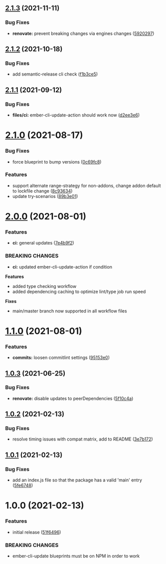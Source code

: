 ## [2.1.3](https://github.com/NullVoxPopuli/ember-addon-automated-ci/compare/v2.1.2...v2.1.3) (2021-11-11)


### Bug Fixes

* **renovate:** prevent breaking changes via engines changes ([5920297](https://github.com/NullVoxPopuli/ember-addon-automated-ci/commit/5920297549f6620db578cafbd458b6bdfe21e6ea))

## [2.1.2](https://github.com/NullVoxPopuli/ember-addon-automated-ci/compare/v2.1.1...v2.1.2) (2021-10-18)


### Bug Fixes

* add semantic-release cli check ([f1b3ce5](https://github.com/NullVoxPopuli/ember-addon-automated-ci/commit/f1b3ce5a1d53166923916410b0a65734900178ef))

## [2.1.1](https://github.com/NullVoxPopuli/ember-addon-automated-ci/compare/v2.1.0...v2.1.1) (2021-09-12)


### Bug Fixes

* **files/ci:** ember-cli-update-action should work now ([d2ee3e6](https://github.com/NullVoxPopuli/ember-addon-automated-ci/commit/d2ee3e63ec714a67989311844da93f5451b0fd5c))

# [2.1.0](https://github.com/NullVoxPopuli/ember-addon-automated-ci/compare/v2.0.0...v2.1.0) (2021-08-17)


### Bug Fixes

* force blueprint to bump versions ([0c69fc8](https://github.com/NullVoxPopuli/ember-addon-automated-ci/commit/0c69fc8801f5bbf9a023f1629cab5fb489a46fc0))


### Features

* support alternate range-strategy for non-addons, change addon default to lockfile change ([8c93634](https://github.com/NullVoxPopuli/ember-addon-automated-ci/commit/8c93634ad5992dc0c72288b0432118310bb6fbfa))
* update try-scenarios ([89b3e01](https://github.com/NullVoxPopuli/ember-addon-automated-ci/commit/89b3e01f2141adbd60fe5ef56fb72da0c7fa20ce))

# [2.0.0](https://github.com/NullVoxPopuli/ember-addon-automated-ci/compare/v1.1.0...v2.0.0) (2021-08-01)


### Features

* **ci:** general updates ([7e4b9f2](https://github.com/NullVoxPopuli/ember-addon-automated-ci/commit/7e4b9f2012dff5c76f4f450ae3835459f46277df))


### BREAKING CHANGES

* **ci:** updated ember-cli-update-action if condition

**Features**
 - added type checking workflow
 - added dependencing caching to optimize lint/type job run speed

**Fixes**
 - main/master branch now supported in all workflow files

# [1.1.0](https://github.com/NullVoxPopuli/ember-addon-automated-ci/compare/v1.0.3...v1.1.0) (2021-08-01)


### Features

* **commits:** loosen commitlint settings ([95153e0](https://github.com/NullVoxPopuli/ember-addon-automated-ci/commit/95153e061a4c4ce0e8d45dc7a7ea37663af0befb))

## [1.0.3](https://github.com/NullVoxPopuli/ember-addon-automated-ci/compare/v1.0.2...v1.0.3) (2021-06-25)


### Bug Fixes

* **renovate:** disable updates to peerDependencies ([5f10c4a](https://github.com/NullVoxPopuli/ember-addon-automated-ci/commit/5f10c4ab7bc0d479a4163ad6cee19d1c881daa08))

## [1.0.2](https://github.com/NullVoxPopuli/ember-addon-automated-ci/compare/v1.0.1...v1.0.2) (2021-02-13)


### Bug Fixes

* resolve timing issues with compat matrix, add to README ([3e7b172](https://github.com/NullVoxPopuli/ember-addon-automated-ci/commit/3e7b17260a8a29df8f2a3ee14e066d25dc8fb2b5))

## [1.0.1](https://github.com/NullVoxPopuli/ember-addon-automated-ci/compare/v1.0.0...v1.0.1) (2021-02-13)


### Bug Fixes

* add an index.js file so that the package has a valid 'main' entry ([5fe6748](https://github.com/NullVoxPopuli/ember-addon-automated-ci/commit/5fe67482aeed7f1cdbc8fe08f64edccb7b512a6c))

# 1.0.0 (2021-02-13)


### Features

* initial release ([51f6496](https://github.com/NullVoxPopuli/ember-addon-automated-ci/commit/51f649605ab9508ca96f2043827ad10cd982d0d2))


### BREAKING CHANGES

* ember-cli-update blueprints must be on NPM in order to
work
